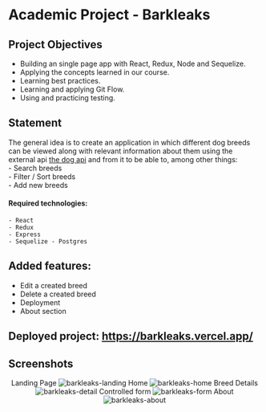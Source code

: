 # Academic Project - Barkleaks

## Project Objectives

- Building an single page app with React, Redux, Node and Sequelize.
- Applying the concepts learned in our course.
- Learning best practices.
- Learning and applying Git Flow.
- Using and practicing testing.

## Statement

The general idea is to create an application in which different dog breeds can be viewed along with relevant information about them using the external api [the dog api](https://thedogapi.com/)  and from it to be able to, among other things:
</br>
    - Search breeds
    </br>
    - Filter / Sort breeds
    </br>
    - Add new breeds
    </br>
<!---La idea general es crear una aplicación en la cual se puedan ver distintas razas de perro junto con información relevante de las mismas utilizando la api externa [the dog api](https://thedogapi.com/) y a partir de ella poder, entre otras cosas:
  - Buscar perros
  - Filtrarlos / Ordenarlos
  - Agregar nuevos perros
--->
#### Required technologies:
    - React
    - Redux
    - Express
    - Sequelize - Postgres

## Added features:
- Edit a created breed
- Delete a created breed
- Deployment
- About section

## Deployed project: https://barkleaks.vercel.app/

 ## Screenshots
<p align='center'>
  Landing Page
    <img src='https://res.cloudinary.com/ddkurzft6/image/upload/v1655513432/barkleaks/landing_1_auixbi.jpg' alt='barkleaks-landing' />
    Home
    <img src='https://res.cloudinary.com/ddkurzft6/image/upload/v1655513432/barkleaks/home_2_wytjnc.jpg' alt='barkleaks-home' />
    Breed Details
    <img src='https://res.cloudinary.com/ddkurzft6/image/upload/v1655513433/barkleaks/detail_1_kdwfht.jpg' alt='barkleaks-detail' />
    Controlled form
    <img src='https://res.cloudinary.com/ddkurzft6/image/upload/v1655513432/barkleaks/form_1_owjrhc.jpg' alt='barkleaks-form'/>
    About
    <img src='https://res.cloudinary.com/ddkurzft6/image/upload/v1655513432/barkleaks/about_1_wajsrj.jpg' alt='barkleaks-about' />
</p>
